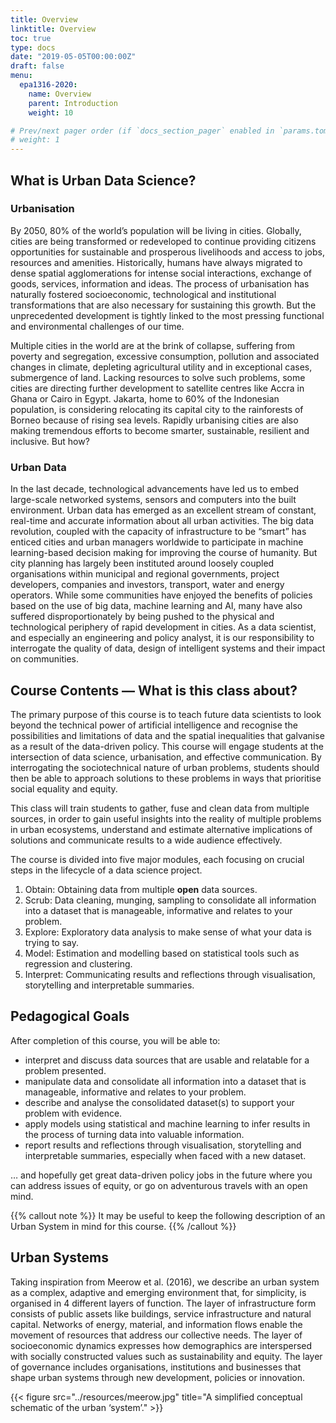 ```yaml
---
title: Overview
linktitle: Overview
toc: true
type: docs
date: "2019-05-05T00:00:00Z"
draft: false
menu:
  epa1316-2020:
    name: Overview
    parent: Introduction
    weight: 10

# Prev/next pager order (if `docs_section_pager` enabled in `params.toml`)
# weight: 1
---
```


## What is Urban Data Science?

### Urbanisation
By 2050, 80% of the world’s population will be living in cities. Globally, cities are being transformed or redeveloped to continue providing citizens opportunities for sustainable and prosperous livelihoods and access to jobs, resources and amenities. Historically, humans have always migrated to dense spatial agglomerations for intense social interactions, exchange of goods, services, information and ideas. The process of urbanisation has naturally fostered socioeconomic, technological and institutional transformations that are also necessary for sustaining this growth. But the unprecedented development is tightly linked to the most pressing functional and environmental challenges of our time.

Multiple cities in the world are at the brink of collapse, suffering from poverty and segregation, excessive consumption, pollution and associated changes in climate, depleting agricultural utility and in exceptional cases, submergence of land. Lacking resources to solve such problems, some cities are directing further development to satellite centres like Accra in Ghana or Cairo in Egypt. Jakarta, home to 60% of the Indonesian population, is considering relocating its capital city to the rainforests of Borneo because of rising sea levels. Rapidly urbanising cities are also making tremendous efforts to become smarter, sustainable, resilient and inclusive. But how?

### Urban Data
In the last decade, technological advancements have led us to embed large-scale networked systems, sensors and computers into the built environment. Urban data has emerged as an excellent stream of constant, real-time and accurate information about all urban activities. The big data revolution, coupled with the capacity of infrastructure to be “smart” has enticed cities and urban managers worldwide to participate in machine learning-based decision making for improving the course of humanity. But city planning has largely been instituted around loosely coupled organisations within municipal and regional governments, project developers, companies and investors, transport, water and energy operators. While some communities have enjoyed the benefits of policies based on the use of big data, machine learning and AI, many have also suffered disproportionately by being pushed to the physical and technological periphery of rapid development in cities. As a data scientist, and especially an engineering and policy analyst, it is our responsibility to interrogate the quality of data, design of intelligent systems and their impact on communities.

## Course Contents — What is this class about?

The primary purpose of this course is to teach future data scientists to look beyond the technical power of artificial intelligence and recognise the possibilities and limitations of data and the spatial inequalities that galvanise as a result of the data-driven policy. This course will engage students at the intersection of data science, urbanisation, and effective communication. By interrogating the sociotechnical nature of urban problems, students should then be able to approach solutions to these problems in ways that prioritise social equality and equity.

This class will train students to gather, fuse and clean data from multiple sources, in order to gain useful insights into the reality of multiple problems in urban ecosystems, understand and estimate alternative implications of solutions and communicate results to a wide audience effectively.

The course is divided into five major modules, each focusing on crucial steps in the lifecycle of a data science project.

1. Obtain: Obtaining data from multiple **open** data sources.
2. Scrub: Data cleaning, munging, sampling to consolidate all information into a dataset that is manageable, informative and relates to your problem.
3. Explore: Exploratory data analysis to make sense of what your data is trying to say.
4. Model: Estimation and modelling based on statistical tools such as regression and clustering.
5. Interpret: Communicating results and reflections through visualisation, storytelling and interpretable summaries.

## Pedagogical Goals

After completion of this course, you will be able to:

* interpret and discuss data sources that are usable and relatable for a problem presented.
* manipulate data and consolidate all information into a dataset that is manageable, informative and relates to your problem.
* describe and analyse the consolidated dataset(s) to support your problem with evidence.
* apply models using statistical and machine learning to infer results in the process of turning data into valuable information.
* report results and reflections through visualisation, storytelling and interpretable summaries, especially when faced with a new dataset.

… and hopefully get great data-driven policy jobs in the future where you can address issues of equity, or go on adventurous travels with an open mind.

{{% callout note %}}
It may be useful to keep the following description of an Urban System in mind for this course.
{{% /callout %}}

## Urban Systems
Taking inspiration from Meerow et al. (2016), we describe an urban system as a complex, adaptive and emerging environment that, for simplicity, is organised in 4 different layers of function. The layer of infrastructure form consists of public assets like buildings, service infrastructure and natural capital. Networks of energy, material, and information flows enable the movement of resources that address our collective needs. The layer of socioeconomic dynamics expresses how demographics are interspersed with socially constructed values such as sustainability and equity. The layer of governance includes organisations, institutions and businesses that shape urban systems through new development, policies or innovation.

{{< figure src="../resources/meerow.jpg" title="A simplified conceptual schematic of the urban ‘system’." >}}
